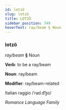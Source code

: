 ```yaml
---
id: lotzö
slug: lotzö
title: LOTZÖ
sidebar_position: 749
hoverText: ray/beam § Noun
---
```


### lotzö

*ray/beam* **§** Noun

**Verb**: to be a ray/beam

**Noun**: ray/beam

**Modifier**: ray/beam-related

Italian raggio /ˈrad.d͡ʒo/

*Romance Language Family*